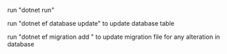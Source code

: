 run "dotnet run" 

run "dotnet ef database update" to update database table

run "dotnet ef migration add <action-name>" to update migration file for any alteration in database

